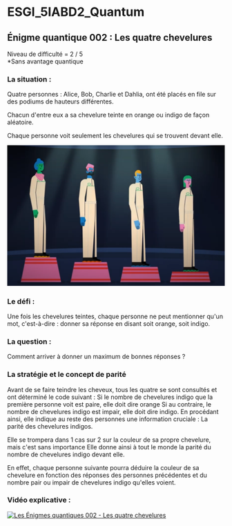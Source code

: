 # ESGI_5IABD2_Quantum

## Énigme quantique 002 : Les quatre chevelures
Niveau de difficulté = 2 / 5
<br>
*Sans avantage quantique

### La situation :

Quatre personnes : Alice, Bob, Charlie et Dahlia, ont été placés en file sur des podiums de hauteurs différentes.

Chacun d'entre eux a sa chevelure teinte en orange ou indigo de façon aléatoire.

Chaque personne voit seulement les chevelures qui se trouvent devant elle.

![img_002.png](..%2Fimg%2Fimg_002.png)

### Le défi :

Une fois les chevelures teintes, chaque personne ne peut mentionner qu'un mot, c'est-à-dire :
donner sa réponse en disant soit orange, soit indigo.

### La question :
Comment arriver à donner un maximum de bonnes réponses ?

### La stratégie et le concept de parité

Avant de se faire teindre les cheveux, tous les quatre se sont consultés et ont déterminé le code suivant :
Si le nombre de chevelures indigo que la première personne voit est paire, elle doit dire orange
Si au contraire, le nombre de chevelures indigo est impair, elle doit dire indigo.
En procédant ainsi, elle indique au reste des personnes une information cruciale :
La parité des chevelures indigos.

Elle se trompera dans 1 cas sur 2 sur la couleur de sa propre chevelure, mais c'est sans importance
Elle donne ainsi à tout le monde la parité du nombre de chevelures indigo devant elle.

En effet, chaque personne suivante pourra déduire la couleur de sa chevelure en fonction des réponses des personnes précédentes et du nombre pair ou impair de chevelures indigo qu'elles voient.

### Vidéo explicative :
[![Les Énigmes quantiques 002 - Les quatre chevelures](https://img.youtube.com/vi/xUE09alZPfg/0.jpg)](https://www.youtube.com/watch?v=xUE09alZPfg)
